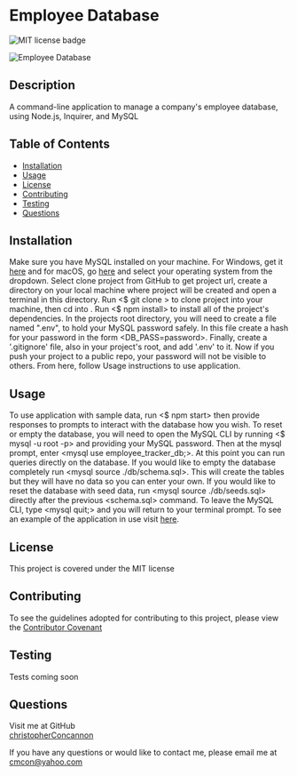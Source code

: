 
# Employee Database

![MIT license badge](https://img.shields.io/badge/license-MIT-green)


![Employee Database](./assets/images/screenshot.png)



## Description

A command-line application to manage a company's employee database, using Node.js, Inquirer, and MySQL

## Table of Contents
  * [Installation](#installation)
  * [Usage](#usage)
  * [License](#license)
  * [Contributing](#contributing)
  * [Testing](#testing)
  * [Questions](#questions)
  
## Installation
Make sure you have MySQL installed on your machine. For Windows, get it [here](https://dev.mysql.com/downloads/windows/installer/8.0.html) and for macOS, go [here](https://dev.mysql.com/downloads/mysql/) and select your operating system from the dropdown. Select clone project from GitHub to get project url, create a directory on your local machine where project will be created and open a terminal in this directory.  Run <$ git clone <project url>> to clone project into your machine, then cd into <employee-database>.  Run <$ npm install> to install all of the project's dependencies.  In the projects root directory, you will need to create a file named ".env", to hold your MySQL password safely.  In this file create a hash for your password in the form <DB_PASS=password>.  Finally, create a '.gitignore' file, also in your project's root, and add '.env' to it.  Now if you push your project to a public repo, your password will not be visible to others.  From here, follow Usage instructions to use application.

## Usage
To use application with sample data, run <$ npm start> then provide responses to prompts to interact with the database how you wish.  To reset or empty the database, you will need to open the MySQL CLI by running <$ mysql -u root -p> and providing your MySQL password.  Then at the mysql prompt, enter <mysql use employee_tracker_db;>.  At this point you can run queries directly on the database.  If you would like to empty the database completely run <mysql source ./db/schema.sql>.  This will create the tables but they will have no data so you can enter your own.  If you would like to reset the database with seed data, run <mysql source ./db/seeds.sql> directly after the previous <schema.sql> command.  To leave the MySQL CLI, type <mysql quit;> and you will return to your terminal prompt.
To see an example of the application in use visit [here](https://drive.google.com/file/d/1IP-UqG3k2mjywhdTtKAODVVYG2ul6H9X/view).

## License 
This project is covered under the MIT license 


## Contributing
To see the guidelines adopted for contributing to this project, please view the [Contributor Covenant](https://www.contributor-covenant.org/version/2/0/code_of_conduct/code_of_conduct.txt)

## Testing
Tests coming soon

## Questions
Visit me at GitHub  
[christopherConcannon](https://github.com/christopherConcannon)
  
If you have any questions or would like to contact me, please email me at  
[cmcon@yahoo.com](mailto:cmcon@yahoo.com)
